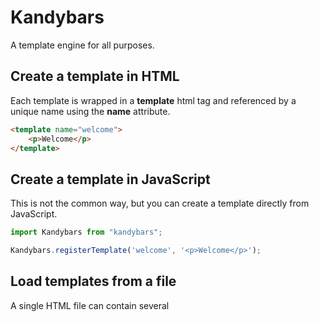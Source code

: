 # Kandybars

A template engine for all purposes.

## Create a template in HTML

Each template is wrapped in a **template** html tag and referenced by a unique name using the **name** attribute.

```html
<template name="welcome">
    <p>Welcome</p>
</template>
```

## Create a template in JavaScript

This is not the common way, but you can create a template directly from JavaScript.

```js
import Kandybars from "kandybars";

Kandybars.registerTemplate('welcome', '<p>Welcome</p>');
```

## Load templates from a file

A single HTML file can contain several <template> tags, you just have to call the **load(url, callback)** method to load all templates in the file.
The callback is executed when the file has been loaded,in the callback, **this** refers to the **Kandybars** object.

```js
import Kandybars from "kandybars";

// Load a file
Kandybars.load('relative/path/to/template', function() {
    console.log('Template is loaded');
});

// Load multiple files
Kandybars.load([
        'relative/path/to/file1',
        'relative/path/to/file2',
        'relative/path/to/file3'
    ], function() {
    console.log('Files loaded');
});
```

## Load templates from a string

You can also load templates contained in a string by parsing it.

```js
import Kandybars from "kandybars";

Kandybars.parseTemplates('<template name="hello">Hello World</template>');
Kandybars.render('hello');
```

## Comments

All comments are removed from the code when the template is rendered.

```html
<template name="secret">
    {{! this comment will not appear in the final HTML}}
    <p>{{secret}}</p>
</template>
```

## Variables

```html
<template name="hello">
    <p>Hello {{user.name}}</p>
</template>
```

```js
import Kandybars from "kandybars";

var tpl = Kandybars.render('hello', {
    user: {name: "Karl"}
});
```

## For-Each blocks

Loops are done easily using javascript arrays.

```html
<template name="colors">
    <ul>
        {{#each colors}}
        <li>{{name}} : {{hexCode}}</li>
        {{/each}}
    </ul>
</template>
```

```js
import Kandybars from "kandybars";

var tpl = Kandybars.render('colors', {
    colors: [
        {
            name: "red",
            hexCode: "ff0000"
        },
        {
            name: "green",
            hexCode: "00ff00"
        },
        {
            name: "blue",
            hexCode: "0000ff"
        }
    ]
});
```

## Conditional blocks

It is possible to display data depending of the result of an expression.

```html
<template name="messageCounter">
    {{#if messageCount > 0}}
    <p>You have {{messageCount}} messages</p>
    {{else}}
    <p>You don't have any messages</p>
    {{/if}}
</template>
```

```js
import Kandybars from "kandybars";

var tpl = Kandybars.render('messageCounter', {
    messageCount: 19
});
```

## Helpers

Helpers are like functions but they are used directly inside templates, they accept arguments.

```html
<template name="interest">
    <p>I love {{uppercase interest}}</p>
</template>
```

```js
import Kandybars from "kandybars";

Kandybars.registerHelper('uppercase', function(word) {
    return word ? word.toUpperCase() : "";
});

var tpl = Kandybars.render('interest', {
    interest: "coding"
});
```

## Evaluations

Evals allow to get the result of an expression.

```html
<template name="formula">
    <p>x + y - 0.5 = {{eval x + y - 0.5}}</p>
</template>
```

```js
import Kandybars from "kandybars";

var tpl = Kandybars.render('formula', {
    x: 100,
    y: Math.random() * 10
});
```

## Partials

Templates that are already loaded can be included inside other templates by using a special helper.

```html
<template name="colors">
    <ul>
    {{#each colors}}
    {{> colorListItem}}
    {{/each}}
    </ul>
</template>

<template name="colorListItem">
    <li>{{name}} : {{hexCode}}</li>
</template>
```

```js
import Kandybars from "kandybars";

var tpl = Kandybars.render('colors', {
    colors: [
        {
            name: "red",
            hexCode: "ff0000"
        },
        {
            name: "green",
            hexCode: "00ff00"
        },
        {
            name: "blue",
            hexCode: "0000ff"
        }
    ]
});
```

## Changelog

### v0.9.0
- Uses ES6 import/export syntax

## License

The code is released under the [MIT License](http://www.opensource.org/licenses/MIT).

If you find this lib useful and would like to support my work, donations are welcome :)

[![Donate](https://img.shields.io/badge/Donate-PayPal-green.svg)](https://www.paypal.com/cgi-bin/webscr?cmd=_s-xclick&hosted_button_id=7UABXKNGPQBVJ)
